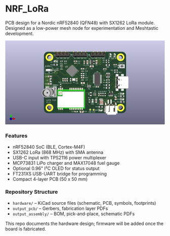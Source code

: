 # NRF_LoRa

PCB design for a Nordic nRF52840 (QFN48) with SX1262 LoRa module.  
Designed as a low-power mesh node for experimentation and Meshtastic development.

![Board Top](04_output_assembly/LoRa_Project.jpg)


### Features
- nRF52840 SoC (BLE, Cortex-M4F)
- SX1262 LoRa (868 MHz) with SMA antenna
- USB-C input with TPS2116 power multiplexer
- MCP73831 LiPo charger and MAX17048 fuel gauge
- Optional 0.96" I²C OLED for status output
- FT231XS USB-UART bridge for programming
- Compact 4-layer PCB (50 x 50 mm)

### Repository Structure
- `hardware/` – KiCad source files (schematic, PCB, symbols, footprints)
- `output_pcb/` – Gerbers, fabrication layer PDFs
- `output_assembly/` – BOM, pick-and-place, schematic PDFs

This repo documents the hardware design; firmware will be added once the board is fabricated.

